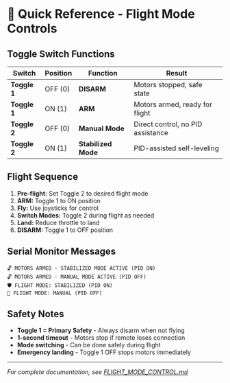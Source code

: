 # 🚁 Quick Reference - Flight Mode Controls

## Toggle Switch Functions

| Switch       | Position | Function            | Result                            |
| ------------ | -------- | ------------------- | --------------------------------- |
| **Toggle 1** | OFF (0)  | **DISARM**          | Motors stopped, safe state        |
| **Toggle 1** | ON (1)   | **ARM**             | Motors armed, ready for flight    |
| **Toggle 2** | OFF (0)  | **Manual Mode**     | Direct control, no PID assistance |
| **Toggle 2** | ON (1)   | **Stabilized Mode** | PID-assisted self-leveling        |

## Flight Sequence

1. **Pre-flight:** Set Toggle 2 to desired flight mode
2. **ARM:** Toggle 1 to ON position
3. **Fly:** Use joysticks for control
4. **Switch Modes:** Toggle 2 during flight as needed
5. **Land:** Reduce throttle to land
6. **DISARM:** Toggle 1 to OFF position

## Serial Monitor Messages

```
🔓 MOTORS ARMED - STABILIZED MODE ACTIVE (PID ON)
🔓 MOTORS ARMED - MANUAL MODE ACTIVE (PID OFF)
🛡️ FLIGHT MODE: STABILIZED (PID ON)
🎯 FLIGHT MODE: MANUAL (PID OFF)
```

## Safety Notes

- **Toggle 1 = Primary Safety** - Always disarm when not flying
- **1-second timeout** - Motors stop if remote loses connection
- **Mode switching** - Can be done safely during flight
- **Emergency landing** - Toggle 1 OFF stops motors immediately

---

_For complete documentation, see [FLIGHT_MODE_CONTROL.md](FLIGHT_MODE_CONTROL.md)_
